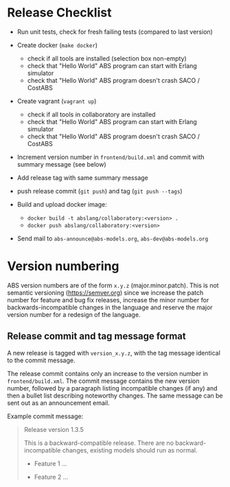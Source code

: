 # Release Checklist

- Run unit tests, check for fresh failing tests (compared to last
  version)

- Create docker (`make docker`)
  - check if all tools are installed (selection box non-empty)
  - check that "Hello World" ABS program can start with Erlang simulator
  - check that "Hello World" ABS program doesn't crash SACO / CostABS

- Create vagrant (`vagrant up`)
  - check if all tools in collaboratory are installed
  - check that "Hello World" ABS program can start with Erlang simulator
  - check that "Hello World" ABS program doesn't crash SACO / CostABS

- Increment version number in `frontend/build.xml` and commit with
  summary message (see below)

- Add release tag with same summary message

- push release commit (`git push`) and tag (`git push --tags`)

- Build and upload docker image:
  - `docker build -t abslang/collaboratory:<version> .`
  - `docker push abslang/collaboratory:<version>`

- Send mail to `abs-announce@abs-models.org`, `abs-dev@abs-models.org`

# Version numbering

ABS version numbers are of the form `x.y.z` (major.minor.patch).  This
is not semantic versioning (https://semver.org) since we increase the
patch number for feature and bug fix releases, increase the minor
number for backwards-incompatible changes in the language and reserve
the major version number for a redesign of the language.

## Release commit and tag message format

A new release is tagged with `version_x.y.z`, with the tag message
identical to the commit message.

The release commit contains only an increase to the version number in
`frontend/build.xml`.  The commit message contains the new version
number, followed by a paragraph listing incompatible changes (if any)
and then a bullet list describing noteworthy changes.  The same
message can be sent out as an announcement email.

Example commit message:

> Release version 1.3.5
>
> This is a backward-compatible release.  There are no
> backward-incompatible changes, existing models should run as normal.
>
> - Feature 1 ...
>
> - Feature 2 ...

